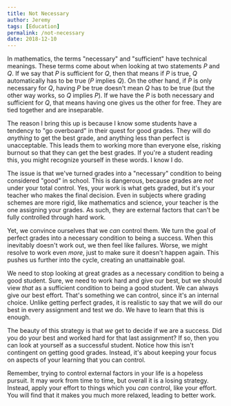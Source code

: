 ```yaml
---
title: Not Necessary
author: Jeremy
tags: [Education]
permalink: /not-necessary
date: 2018-12-10
---
```


In mathematics, the terms "necessary" and "sufficient" have technical meanings. These terms come about when looking at two statements *P* and *Q*. If we say that *P* is sufficient for *Q*, then that means if *P* is true, *Q* automatically has to be true (*P* implies *Q*). On the other hand, if *P* is only necessary for *Q*, having *P* be true doesn't mean *Q* has to be true (but the other way works, so *Q* implies *P*). If we have the *P* is both necessary and sufficient for *Q*, that means having one gives us the other for free. They are tied together and are inseparable.

The reason I bring this up is because I know some students have a tendency to "go overboard" in their quest for good grades. They will do *anything* to get the best grade, and anything less than perfect is unacceptable. This leads them to working more than everyone else, risking burnout so that they can get the best grades. If you're a student reading this, you might recognize yourself in these words. I know I do.

The issue is that we've turned grades into a "necessary" condition to being considered "good" in school. This is dangerous, because grades are *not* under your total control. Yes, your work is what gets graded, but it's your teacher who makes the final decision. Even in subjects where grading schemes are more rigid, like mathematics and science, your teacher is the one assigning your grades. As such, they are external factors that can't be fully controlled through hard work.

Yet, we convince ourselves that we *can* control them. We turn the goal of perfect grades into a necessary condition to being a success. When this inevitably doesn't work out, we then feel like failures. Worse, we might resolve to work even *more*, just to make sure it doesn't happen again. This pushes us further into the cycle, creating an unattainable goal.

We need to stop looking at great grades as a necessary condition to being a good student. Sure, we need to work hard and give our best, but we should view *that* as a sufficient condition to being a good student. We can always give our best effort. That's something we can control, since it's an internal choice. Unlike getting perfect grades, it is realistic to say that we will do our best in every assignment and test we do. We have to learn that this is enough.

The beauty of this strategy is that *we* get to decide if we are a success. Did you do your best and worked hard for that last assignment? If so, then you can look at yourself as a successful student. Notice how this isn't contingent on getting good grades. Instead, it's about keeping your focus on aspects of your learning that you can control.

Remember, trying to control external factors in your life is a hopeless pursuit. It may work from time to time, but overall it is a losing strategy. Instead, apply your effort to things which you *can* control, like your effort. You will find that it makes you much more relaxed, leading to better work.
